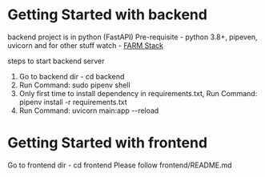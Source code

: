 # Getting Started with backend

backend project is in python (FastAPI)
Pre-requisite - python 3.8+, pipeven, uvicorn and for other stuff watch - [FARM Stack](https://www.youtube.com/watch?v=OzUzrs8uJl8)

steps to start backend server

1. Go to backend dir - cd backend
2. Run Command: sudo pipenv shell
3. Only first time to install dependency in requirements.txt, Run Command: pipenv install -r requirements.txt 
4. Run Command: uvicorn main:app --reload

# Getting Started with frontend

Go to frontend dir - cd frontend
Please follow frontend/README.md
